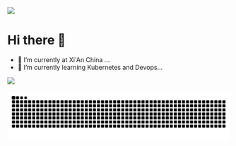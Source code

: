 ![](https://komarev.com/ghpvc/?username=lts0609)
# Hi there 👋
- 🔭 I’m currently at Xi'An China ...
- 🌱 I’m currently learning Kubernetes and Devops...

![](https://github-readme-stats.vercel.app/api?username=lts0609&show_icons=true)

<picture>
  <source media="(prefers-color-scheme: dark)" srcset="https://raw.githubusercontent.com/lts0609/lts0609/output/github-contribution-grid-snake-dark.svg">
  <source media="(prefers-color-scheme: light)" srcset="https://raw.githubusercontent.com/lts0609/lts0609/output/github-contribution-grid-snake.svg">
  <img alt="github contribution grid snake animation" src="https://raw.githubusercontent.com/lts0609/lts0609/output/github-contribution-grid-snake.svg">
</picture>

<!--
**lts0609/lts0609** is a ✨ _special_ ✨ repository because its `README.md` (this file) appears on your GitHub profile.

Here are some ideas to get you started:

- 👯 I’m looking to collaborate on ...
- 🤔 I’m looking for help with ...
- 💬 Ask me about ...
- 📫 How to reach me: ...
- 😄 Pronouns: ...
- ⚡ Fun fact: ...

-->

